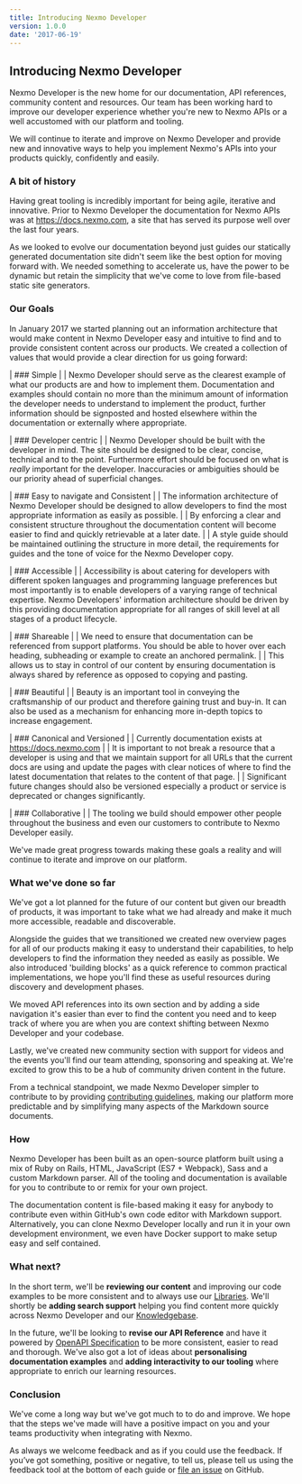 ```yaml
---
title: Introducing Nexmo Developer
version: 1.0.0
date: '2017-06-19'
---
```


## Introducing Nexmo Developer

Nexmo Developer is the new home for our documentation, API references, community content and resources. Our team has been working hard to improve our developer experience whether you're new to Nexmo APIs or a well accustomed with our platform and tooling.

We will continue to iterate and improve on Nexmo Developer and provide new and innovative ways to help you implement Nexmo's APIs into your products quickly, confidently and easily.

### A bit of history

Having great tooling is incredibly important for being agile, iterative and innovative. Prior to Nexmo Developer the documentation for Nexmo APIs was at <https://docs.nexmo.com>, a site that has served its purpose well over the last four years.

As we looked to evolve our documentation beyond just guides our statically generated documentation site didn't seem like the best option for moving forward with. We needed something to accelerate us, have the power to be dynamic but retain the simplicity that we've come to love from file-based static site generators.

### Our Goals

In January 2017 we started planning out an information architecture that would make content in Nexmo Developer easy and intuitive to find and to provide consistent content across our products. We created a collection of values that would provide a clear direction for us going forward:

| ### Simple
|
| Nexmo Developer should serve as the clearest example of what our products are and how to implement them. Documentation and examples should contain no more than the minimum amount of information the developer needs to understand to implement the product, further information should be signposted and hosted elsewhere within the documentation or externally where appropriate.

| ### Developer centric
|
| Nexmo Developer should be built with the developer in mind. The site should be designed to be clear, concise, technical and to the point. Furthermore effort should be focused on what is *really* important for the developer. Inaccuracies or ambiguities should be our priority ahead of superficial changes.

| ### Easy to navigate and Consistent
|
| The information architecture of Nexmo Developer should be designed to allow developers to find the most appropriate information as easily as possible.
|
| By enforcing a clear and consistent structure throughout the documentation content will become easier to find and quickly retrievable at a later date.
|
| A style guide should be maintained outlining the structure in more detail, the requirements for guides and the tone of voice for the Nexmo Developer copy.

| ### Accessible
|
| Accessibility is about catering for developers with different spoken languages and programming language preferences but most importantly is to enable developers of a varying range of technical expertise. Nexmo Developers' information architecture should be driven by this providing documentation appropriate for all ranges of skill level at all stages of a product lifecycle.

| ### Shareable
|
| We need to ensure that documentation can be referenced from support platforms. You should be able to hover over each heading, subheading or example to create an anchored permalink.
|
| This allows us to stay in control of our content by ensuring documentation is always shared by reference as opposed to copying and pasting.

| ### Beautiful
|
| Beauty is an important tool in conveying the craftsmanship of our product and therefore gaining trust and buy-in. It can also be used as a mechanism for enhancing more in-depth topics to increase engagement.

| ### Canonical and Versioned
|
| Currently documentation exists at <https://docs.nexmo.com>
|
| It is important to not break a resource that a developer is using and that we maintain support for all URLs that the current docs are using and update the pages with clear notices of where to find the latest documentation that relates to the content of that page.
|
| Significant future changes should also be versioned especially a product or service is deprecated or changes significantly.

| ### Collaborative
|
| The tooling we build should empower other people throughout the business and even our customers to contribute to Nexmo Developer easily.


We've made great progress towards making these goals a reality and will continue to iterate and improve on our platform.

### What we've done so far

We've got a lot planned for the future of our content but given our breadth of products, it was important to take what we had already and make it much more accessible, readable and discoverable.

Alongside the guides that we transitioned we created new overview pages for all of our products making it easy to understand their capabilities, to help developers to find the information they needed as easily as possible. We also introduced 'building blocks' as a quick reference to common practical implementations, we hope you'll find these as useful resources during discovery and development phases.

We moved API references into its own section and by adding a side navigation it's easier than ever to find the content you need and to keep track of where you are when you are context shifting between Nexmo Developer and your codebase.

Lastly, we've created new community section with support for videos and the events you'll find our team attending, sponsoring and speaking at. We're excited to grow this to be a hub of community driven content in the future.

From a technical standpoint, we made Nexmo Developer simpler to contribute to by providing [contributing guidelines](/contribute), making our platform more predictable and by simplifying many aspects of the Markdown source documents.

### How

Nexmo Developer has been built as an open-source platform built using a mix of Ruby on Rails, HTML, JavaScript (ES7 + Webpack), Sass and a custom Markdown parser. All of the tooling and documentation is available for you to contribute to or remix for your own project.

The documentation content is file-based making it easy for anybody to contribute even within GitHub's own code editor with Markdown support. Alternatively, you can clone Nexmo Developer locally and run it in your own development environment, we even have Docker support to make setup easy and self contained.

### What next?

In the short term, we'll be **reviewing our content** and improving our code examples to be more consistent and to always use our [Libraries](/tools). We'll shortly be **adding search support** helping you find content more quickly across Nexmo Developer and our [Knowledgebase](https://help.nexmo.com).

In the future, we'll be looking to **revise our API Reference** and have it powered by [OpenAPI Specification](https://github.com/OAI/OpenAPI-Specification) to be more consistent, easier to read and thorough. We've also got a lot of ideas about **personalising documentation examples** and **adding interactivity to our tooling** where appropriate to enrich our learning resources.

### Conclusion

We've come a long way but we've got much to to do and improve. We hope that the steps we've made will have a positive impact on you and your teams productivity when integrating with Nexmo.

As always we welcome feedback and as if you could use the feedback. If you’ve got something, positive or negative, to tell us, please tell us using the feedback tool at the bottom of each guide or [file an issue](https://github.com/Nexmo/nexmo-developer/issues/new) on GitHub.
